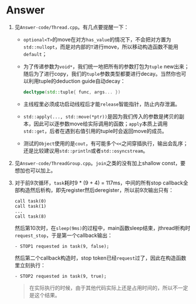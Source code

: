 # Answer

1. 见`Answer-code/Thread.cpp`。有几点要提醒一下：

   + `optional<T>`的move在对方`has_value`的情况下，不会把对方置为`std::nullopt`，而是对内部的`T`进行move，所以移动构造函数不能用`default`；

   + 为了传递参数为`void*`，我们统一地把所有的参数打包为`tuple` new出来；随后为了进行copy，我们的`tuple`参数类型都要进行decay。当然你也可以利用tuple的deduction guide自动decay：

     ```c++
     decltype(std::tuple{ func, args... })
     ```

   + 主线程里必须成功启动线程后才能`release`智能指针，防止内存泄漏。

   + `std::apply(..., std::move(*ptr))`是因为我们传入的参数是拷贝的副本，因此可以逐参数move给实际调用的函数；`apply`本质上调用`std::get`，后者在遇到右值引用的tuple时会返回move的成员。

   + 测试的`Object`使用的是`cout`，有可能多个`<<`之间穿插执行，输出会乱序；还是比较建议用`std::println`或者`std::osyncstream`。

2. 见`Answer-code/ThreadGroup.cpp`。`join`之类的没有加上shallow const，要想加也可以加上。

3. 对于前9次循环，`task`耗时9 * (9 + 4) = 117ms，中间的所有stop callback全部构造然后析构，即先register然后deregister，所以前9次输出只有：

   ```text
   call task(0)
   call task(1)
   ...
   call task(8)
   ```

   然后第10次时，在`sleep(9ms)`的过程中，main函数sleep结束，jthread析构时`request_stop`，于是第一个callback输出：

   ```text
   - STOP1 requested in task(9, false);
   ```

   然后第二个callback构造时，stop token已经`request`过了，因此在构造函数里立刻执行：

   ```text
   - STOP2 requested in task(9, true);
   ```

   > 在实际执行的时候，由于其他代码实际上还是占用时间的，所以不一定是这个结果。